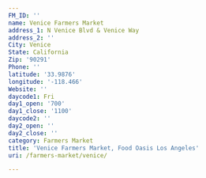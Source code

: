 ```yaml
---
FM_ID: ''
name: Venice Farmers Market
address_1: N Venice Blvd & Venice Way
address_2: ''
City: Venice
State: California
Zip: '90291'
Phone: ''
latitude: '33.9876'
longitude: '-118.466'
Website: ''
daycode1: Fri
day1_open: '700'
day1_close: '1100'
daycode2: ''
day2_open: ''
day2_close: ''
category: Farmers Market
title: 'Venice Farmers Market, Food Oasis Los Angeles'
uri: /farmers-market/venice/

---
```

